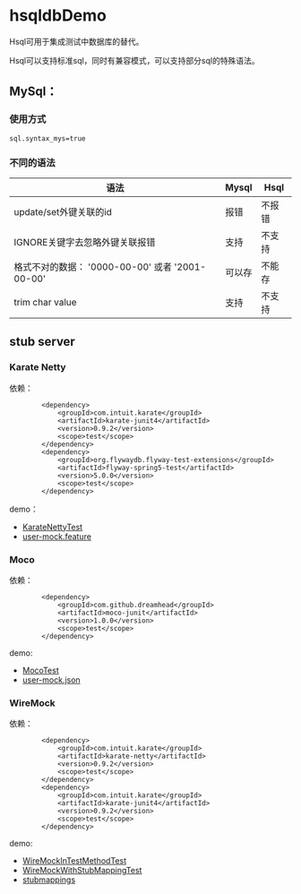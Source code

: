 # hsqldbDemo

Hsql可用于集成测试中数据库的替代。

Hsql可以支持标准sql，同时有兼容模式，可以支持部分sql的特殊语法。

## MySql：
### 使用方式
``` 
sql.syntax_mys=true
```
### 不同的语法
|  语法   | Mysql  | Hsql |
|  ----  | ----  | ----  |
| update/set外键关联的id  | 报错 | 不报错 |
| IGNORE关键字去忽略外键关联报错  | 支持 | 不支持|
| 格式不对的数据： '0000-00-00' 或者 '2001-00-00'  |可以存 | 不能存 |
| trim char value | 支持 | 不支持 |

## stub server
### Karate Netty
依赖：
```shell script
        <dependency>
            <groupId>com.intuit.karate</groupId>
            <artifactId>karate-junit4</artifactId>
            <version>0.9.2</version>
            <scope>test</scope>
        </dependency>
        <dependency>
            <groupId>org.flywaydb.flyway-test-extensions</groupId>
            <artifactId>flyway-spring5-test</artifactId>
            <version>5.0.0</version>
            <scope>test</scope>
        </dependency>
```
demo：
* [KarateNettyTest](https://github.com/huleTW/hsqldbDemo/blob/master/src/test/java/com/hule/springboot/flyway/flywaytest/KarateNettyTest.java)
* [user-mock.feature](https://github.com/huleTW/hsqldbDemo/blob/master/src/test/resources/user-mock.feature)


### Moco
依赖：
```shell script
        <dependency>
            <groupId>com.github.dreamhead</groupId>
            <artifactId>moco-junit</artifactId>
            <version>1.0.0</version>
            <scope>test</scope>
        </dependency>
```
demo: 
* [MocoTest](https://github.com/huleTW/hsqldbDemo/blob/master/src/test/java/com/hule/springboot/flyway/flywaytest/MocoTest.java)
* [user-mock.json](https://github.com/huleTW/hsqldbDemo/blob/master/src/test/resources/user-mock.json)
### WireMock
依赖：
```shell script
        <dependency>
            <groupId>com.intuit.karate</groupId>
            <artifactId>karate-netty</artifactId>
            <version>0.9.2</version>
            <scope>test</scope>
        </dependency>
        <dependency>
            <groupId>com.intuit.karate</groupId>
            <artifactId>karate-junit4</artifactId>
            <version>0.9.2</version>
            <scope>test</scope>
        </dependency>
```
demo: 
* [WireMockInTestMethodTest](https://github.com/huleTW/hsqldbDemo/blob/master/src/test/java/com/hule/springboot/flyway/flywaytest/WireMockInTestMethodTest.java)
* [WireMockWithStubMappingTest](https://github.com/huleTW/hsqldbDemo/blob/master/src/test/java/com/hule/springboot/flyway/flywaytest/WireMockWithStubMappingTest.java)
* [stubmappings](https://github.com/huleTW/hsqldbDemo/tree/master/src/test/resources/stubmappings)